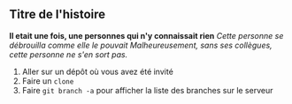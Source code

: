 ## Titre de l'histoire

**Il etait une fois, une personnes qui n'y connaissait rien**
*Cette personne se débrouilla comme elle le pouvait*
_Malheureusement, sans ses collègues, cette personne ne s'en sort pas._
1. Aller sur un dépôt où vous avez été invité
2. Faire un ``clone``
3. Faire ``git branch -a`` pour afficher la liste des branches sur le serveur
